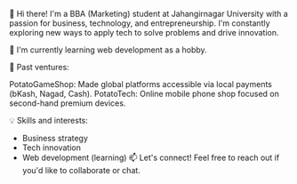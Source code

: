 👋 Hi there! I'm a BBA (Marketing) student at Jahangirnagar University with a passion for business, technology, and entrepreneurship. I'm constantly exploring new ways to apply tech to solve problems and drive innovation.

🌱 I'm currently learning web development as a hobby.

🚀 Past ventures:

PotatoGameShop: Made global platforms accessible via local payments (bKash, Nagad, Cash).
PotatoTech: Online mobile phone shop focused on second-hand premium devices.

💡 Skills and interests:

* Business strategy
* Tech innovation
* Web development (learning)
📫 Let's connect! Feel free to reach out if you'd like to collaborate or chat.
